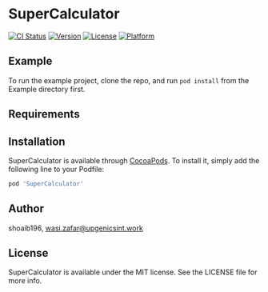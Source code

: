 # SuperCalculator

[![CI Status](https://img.shields.io/travis/shoaib196/SuperCalculator.svg?style=flat)](https://travis-ci.org/shoaib196/SuperCalculator)
[![Version](https://img.shields.io/cocoapods/v/SuperCalculator.svg?style=flat)](https://cocoapods.org/pods/SuperCalculator)
[![License](https://img.shields.io/cocoapods/l/SuperCalculator.svg?style=flat)](https://cocoapods.org/pods/SuperCalculator)
[![Platform](https://img.shields.io/cocoapods/p/SuperCalculator.svg?style=flat)](https://cocoapods.org/pods/SuperCalculator)

## Example

To run the example project, clone the repo, and run `pod install` from the Example directory first.

## Requirements

## Installation

SuperCalculator is available through [CocoaPods](https://cocoapods.org). To install
it, simply add the following line to your Podfile:

```ruby
pod 'SuperCalculator'
```

## Author

shoaib196, wasi.zafar@upgenicsint.work

## License

SuperCalculator is available under the MIT license. See the LICENSE file for more info.
